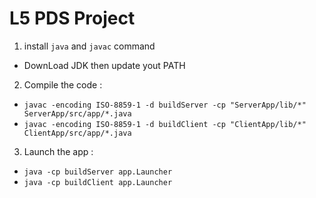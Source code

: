 L5 PDS Project
============

 1. install `java` and `javac` command
  - DownLoad JDK then update yout PATH

 2. Compile the code :
  - `javac -encoding ISO-8859-1 -d buildServer -cp "ServerApp/lib/*" ServerApp/src/app/*.java`
  - `javac -encoding ISO-8859-1 -d buildClient -cp "ClientApp/lib/*" ClientApp/src/app/*.java`

 3. Launch the app :
  - `java -cp buildServer app.Launcher`
  - `java -cp buildClient app.Launcher`
